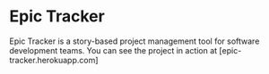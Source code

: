 # Epic Tracker

Epic Tracker is a story-based project management tool for software development teams. You can see the project in action at [epic-tracker.herokuapp.com]
